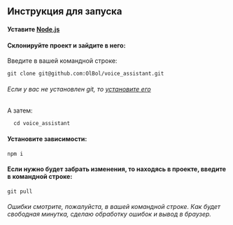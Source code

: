 ## Инструкция для запуска
#### Уставите [Node.js](https://nodejs.org/ru/download/)
#### Склонируйте проект и зайдите в него:
Введите в вашей командной строке:

    git clone git@github.com:OlBol/voice_assistant.git
###### Если у вас не установлен git, то [установите его](https://git-scm.com/downloads)
А затем: 
 
      cd voice_assistant


#### Установите зависимости:
    npm i

#### Если нужно будет забрать изменения, то находясь в проекте, введите в командной строке:
    git pull

###### Ошибки смотрите, пожалуйста, в вашей командной строке. Как будет свободная минутка, сделаю обработку ошибок и вывод в браузер.
